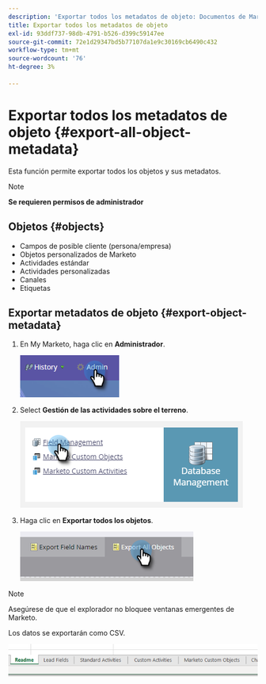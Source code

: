 ```yaml
---
description: 'Exportar todos los metadatos de objeto: Documentos de Marketo: Documentación del producto'
title: Exportar todos los metadatos de objeto
exl-id: 93ddf737-98db-4791-b526-d399c59147ee
source-git-commit: 72e1d29347bd5b77107da1e9c30169cb6490c432
workflow-type: tm+mt
source-wordcount: '76'
ht-degree: 3%

---
```


# Exportar todos los metadatos de objeto {#export-all-object-metadata}

Esta función permite exportar todos los objetos y sus metadatos.

>[!NOTE]
>
>**Se requieren permisos de administrador**

## Objetos {#objects}

* Campos de posible cliente (persona/empresa)
* Objetos personalizados de Marketo
* Actividades estándar
* Actividades personalizadas
* Canales
* Etiquetas

## Exportar metadatos de objeto {#export-object-metadata}

1. En My Marketo, haga clic en **Administrador**.

   ![](assets/export-all-object-metadata-1.png)

1. Select **Gestión de las actividades sobre el terreno**.

   ![](assets/export-all-object-metadata-2.png)

1. Haga clic en **Exportar todos los objetos**.

   ![](assets/export-all-object-metadata-3.png)

>[!NOTE]
>
>Asegúrese de que el explorador no bloquee ventanas emergentes de Marketo.

Los datos se exportarán como CSV.

![](assets/export-all-object-metadata-4.png)
